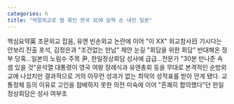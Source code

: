 ```yaml
---
categories: h
title: "막말외교로 발 묶인 한국 北에 슬쩍 손 내민 일본"
---
```

핵심요약英 조문외교 잡음, 유엔 빈손외교 논란에 이어 "이 XX" 외교참사日 기시다는 안보리 진출 포석, 김정은과 "조건없는 만남" 제안 눈길 "회담을 위한 회담" 반대해온 정부 당혹…일본의 노림수 주목 尹, 한일정상회담 성사에 급급…전문가 "30분 만나준 속셈 있을 것"윤석열 대통령이 영국 여왕 장례식과 유엔총회 등을 무대로 본격적인 순방외교에 나섰지만 결과적으로 거의 아무런 성과가 없는 최악의 성적표를 받아 안게 됐다. 교통정체 등의 이유로 고인을 참배하지 못한 의전 미숙에 이어 "흔쾌히 합의했다"던 한일 정상회담은 성사 여부조